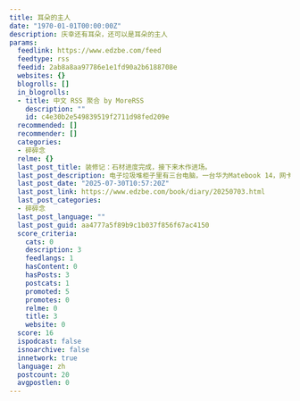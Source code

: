 ```yaml
---
title: 耳朵的主人
date: "1970-01-01T00:00:00Z"
description: 庆幸还有耳朵，还可以是耳朵的主人
params:
  feedlink: https://www.edzbe.com/feed
  feedtype: rss
  feedid: 2ab8a8aa97786e1e1fd90a2b6188708e
  websites: {}
  blogrolls: []
  in_blogrolls:
  - title: 中文 RSS 聚合 by MoreRSS
    description: ""
    id: c4e30b2e549839519f2711d98fed209e
  recommended: []
  recommender: []
  categories:
  - 碎碎念
  relme: {}
  last_post_title: 装修记：石材进度完成，接下来木作进场。
  last_post_description: 电子垃圾堆柜子里有三台电脑，一台华为Matebook 14，网卡坏了，驱动怎么更新都无果，搜不到WiFi ，可 […]
  last_post_date: "2025-07-30T10:57:20Z"
  last_post_link: https://www.edzbe.com/book/diary/20250703.html
  last_post_categories:
  - 碎碎念
  last_post_language: ""
  last_post_guid: aa4777a5f89b9c1b037f856f67ac4150
  score_criteria:
    cats: 0
    description: 3
    feedlangs: 1
    hasContent: 0
    hasPosts: 3
    postcats: 1
    promoted: 5
    promotes: 0
    relme: 0
    title: 3
    website: 0
  score: 16
  ispodcast: false
  isnoarchive: false
  innetwork: true
  language: zh
  postcount: 20
  avgpostlen: 0
---
```

